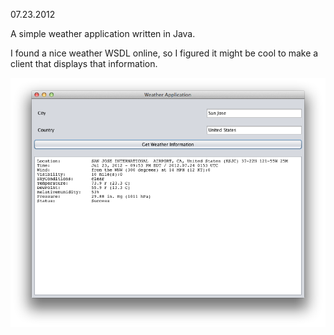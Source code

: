07.23.2012

A simple weather application written in Java.

I found a nice weather WSDL online, so I figured it might be cool
to make a client that displays that information.

![Alt text](pic1.png)